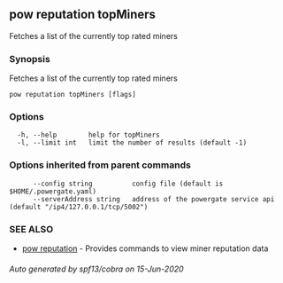## pow reputation topMiners

Fetches a list of the currently top rated miners

### Synopsis

Fetches a list of the currently top rated miners

```
pow reputation topMiners [flags]
```

### Options

```
  -h, --help        help for topMiners
  -l, --limit int   limit the number of results (default -1)
```

### Options inherited from parent commands

```
      --config string          config file (default is $HOME/.powergate.yaml)
      --serverAddress string   address of the powergate service api (default "/ip4/127.0.0.1/tcp/5002")
```

### SEE ALSO

* [pow reputation](pow_reputation.md)	 - Provides commands to view miner reputation data

###### Auto generated by spf13/cobra on 15-Jun-2020
